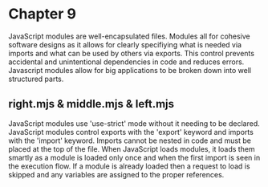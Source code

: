 # Chapter 9
JavaScript modules are well-encapsulated files. Modules all for cohesive software designs as it allows for clearly specifiying what is needed via imports and what can be used by others via exports. This control prevents accidental and unintentional dependencies in code and reduces errors. Javascript modules allow for big applications to be broken down into well structured parts.

## right.mjs & middle.mjs & left.mjs
JavaScript modules use 'use-strict' mode without it needing to be declared. JavaScript modules control exports with the 'export' keyword and imports with the 'import' keyword. Imports cannot be nested in code and must be placed at the top of the file. When JavaScript loads modules, it loads them smartly as a module is loaded only once and when the first import is seen in the execution flow. If a module is already loaded then a request to load is skipped and any variables are assigned to the proper references.